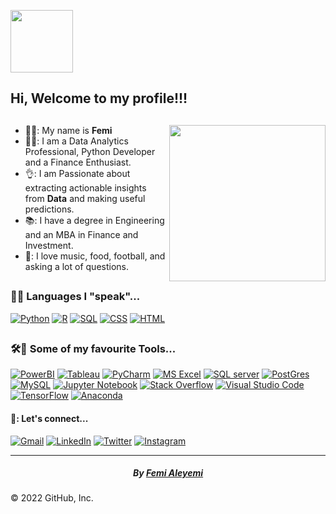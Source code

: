 

<div id="top"></div>


<img src="https://raw.githubusercontent.com/nixin72/nixin72/master/wave.gif" width="100"/> <h2 align="left"> Hi, Welcome to my profile!!! </h2> 
 
   
##  


- 👨‍💼: My name is **Femi** <img src="https://s3.us-east-2.amazonaws.com/fi-uploads/posts/44299297_s.jpg" width="250" align="right"/>
- 👨‍💻: I am a Data Analytics Professional, Python Developer and a Finance Enthusiast.
- 👌: I am Passionate about extracting actionable insights from **Data** and making useful predictions.
- 📚: I have a degree in Engineering and an MBA in Finance and Investment.
- 🤟: I love music, food, football,  and asking a lot of questions.



<!-- programming and other languages -->

##
### 👨‍💻 Languages I "speak"...

<p>
<a href="#"><img alt="Python" src="https://img.icons8.com/fluency/50/000000/python.png"></a>
<a href="#"><img alt="R" src="https://img.icons8.com/external-becris-flat-becris/50/000000/external-r-data-science-becris-flat-becris.png"></a>  
<a href="#"><img alt="SQL" src="https://img.icons8.com/external-soft-fill-juicy-fish/50/000000/external-sql-coding-and-development-soft-fill-soft-fill-juicy-fish.png"></a>  
<a href="#"><img alt="CSS" src="https://img.icons8.com/color/50/000000/css3.png"></a>  
<a href="#"><img alt="HTML" src="https://img.icons8.com/color/50/000000/html-5--v1.png"></a>

 

##
### 🛠️🧰 Some of my favourite Tools...
	
<p>
    <a href="#"><img alt="PowerBI" src="https://img.icons8.com/color/50/000000/power-bi.png"></a>
    <a href="#"><img alt="Tableau" src="https://img.icons8.com/color/50/000000/tableau-software.png"></a>
    <a href="#"><img alt="PyCharm" src="https://img.icons8.com/color/50/000000/pycharm.png"></a>
    <a href="#"><img alt="MS Excel" src="https://img.icons8.com/color/50/000000/ms-excel.png"></a>
    <a href="#"><img alt="SQL server" src="https://img.icons8.com/color/50/000000/microsoft-sql-server.png"></a>
    <a href="#"><img alt="PostGres" src="https://img.icons8.com/color/50/000000/postgreesql.png"></a>
    <a href="#"><img alt="MySQL" src="https://img.icons8.com/fluency/50/000000/mysql-logo.png"></a>
    <a href="#"><img alt="Jupyter Notebook" src="https://img.icons8.com/fluency/50/000000/jupyter.png"></a>
    <a href="#"><img alt="Stack Overflow" src="https://img.icons8.com/color/50/000000/stackoverflow.png"></a>
    <a href="#"><img alt="Visual Studio Code" src="https://img.icons8.com/fluency/50/000000/visual-studio.png"></a>
    <a href="#"><img alt="TensorFlow" src="https://img.icons8.com/color/50/000000/tensorflow.png"></a>
    <a href="#"><img alt="Anaconda" src="https://img.icons8.com/fluency/50/000000/anaconda--v2.png"></a>
</p>

 
 
<!-- Connect with me--social media profiles -->

#### 🤙: Let's connect...
	   
<p>
  <a href="fensalsdx@gmail.com" target="_blank"><img src="https://img.icons8.com/color/30/000000/gmail.png" alt="Gmail"/></a>
  <a href="https://www.linkedin.com/in/femi-aleyemi-50880968/" target="_blank"><img src="https://img.icons8.com/color/30/000000/linkedin-circled--v1.png" alt="LinkedIn"/></a>
  <a href="https://twitter.com/fensals" target="_blank"><img src="https://img.icons8.com/color/30/000000/twitter.png" alt="Twitter"/></a>
  <a href="https://instagram.com/fensals" target="_blank"><img src="https://img.icons8.com/color/30/000000/instagram-new--v1.png" alt="Instagram"/></a>
	
</p>
  
  
---

<center> <h5> By <a href = "https://github.com/fensals"> Femi Aleyemi <a/> <h5/> </center>

© 2022 GitHub, Inc.

  
